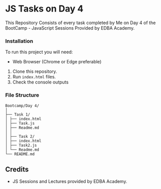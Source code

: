 # JS Tasks on Day 4
This Repository Consists of every task completed by Me on Day 4 of the BootCamp - JavaScript Sessions Provided by EDBA Academy.

### Installation
To run this project you will need:
- Web Browser (Chrome or Edge preferable)

1. Clone this repository.
2. Run `index.html` files.
3. Check the console outputs

### File Structure
```
Bootcamp/Day 4/
│
├── Task 1/
│ ├── index.html
│ ├── Task.js
│ ├── Readme.md
│ │
│ ├── Task 2/
│ ├── index.html
│ ├── Task2.js
│ └── Readme.md
└── README.md
```

## Credits
- JS Sessions and Lectures provided by EDBA Academy.

